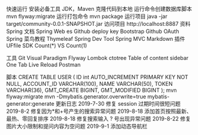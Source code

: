 
快速运行
安装必备工具
JDK，Maven
克隆代码到本地
运行命令创建数据库脚本
mvn flyway:migrate
运行打包命令
mvn package
运行项目
java -jar target/community-0.0.1-SNAPSHOT.jar
访问项目
http://localhost:8887
资料
Spring 文档
Spring Web
es
Github deploy key
Bootstrap
Github OAuth
Spring
菜鸟教程
Thymeleaf
Spring Dev Tool
Spring MVC
Markdown 插件
UFfile SDK
Count(*) VS Count(1)

工具
Git
Visual Paradigm
Flyway
Lombok
ctotree
Table of content sidebar
One Tab
Live Reload
Postman

脚本
CREATE TABLE USER
(
    ID int AUTO_INCREMENT PRIMARY KEY NOT NULL,
    ACCOUNT_ID VARCHAR(100),
    NAME VARCHAR(50),
    TOKEN VARCHAR(36),
    GMT_CREATE BIGINT,
    GMT_MODIFIED BIGINT
);
mvn flyway:migrate
mvn -Dmybatis.generator.overwrite=true mybatis-generator:generate
更新日志
2019-7-30 修复 session 过期时间很短问题
2019-8-2 修复因为*和+号产生的搜索异常问题
2019-8-18 添加首页按照最新、最热、零回复排序
2019-8-18 修复搜索输入 ? 号出现异常问题
2019-8-22 修复图片大小限制和提问内容为空问题
2019-9-1 添加动态导航栏